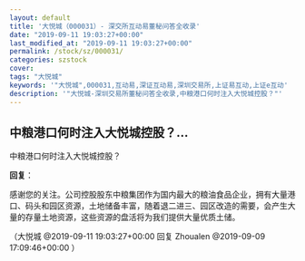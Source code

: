 ```yaml
---
layout: default
title: '大悦城（000031）- 深交所互动易董秘问答全收录'
date: "2019-09-11 19:03:27+00:00"
last_modified_at: "2019-09-11 19:03:27+00:00"
permalink: /stock/sz/000031/
categories: szstock
cover: 
tags: "大悦城"
keywords: '"大悦城",000031,互动易,深证互动易,深圳交易所,上证易互动,上证e互动'
description: '"大悦城-深圳交易所董秘问答全收录,中粮港口何时注入大悦城控股？"'
---
```


## 中粮港口何时注入大悦城控股？...

中粮港口何时注入大悦城控股？

**回复**：

感谢您的关注。公司控股股东中粮集团作为国内最大的粮油食品企业，拥有大量港口、码头和园区资源，土地储备丰富，随着退二进三、园区改造的需要，会产生大量的存量土地资源，这些资源的盘活将为我们提供大量优质土储。 

（大悦城  @2019-09-11 19:03:27+00:00 回复 Zhoualen  @2019-09-09 17:09:46+00:00 ）


